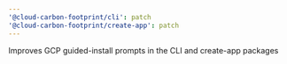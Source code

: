 ```yaml
---
'@cloud-carbon-footprint/cli': patch
'@cloud-carbon-footprint/create-app': patch
---
```


Improves GCP guided-install prompts in the CLI and create-app packages

